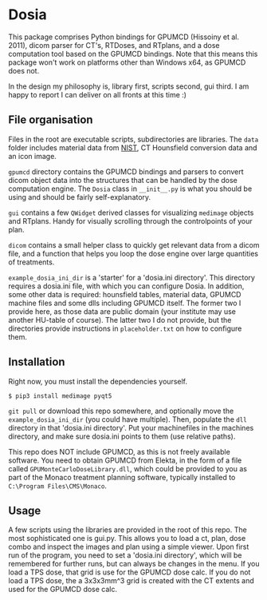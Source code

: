 Dosia
=====

This package comprises Python bindings for GPUMCD (Hissoiny et al. 2011), dicom parser for CT's, RTDoses, and RTplans, and a dose computation tool based on the GPUMCD bindings. Note that this means this package won't work on platforms other than Windows x64, as GPUMCD does not.

In the design my philosophy is, library first, scripts second, gui third. I am happy to report I can deliver on all fronts at this time :)

File organisation
-----------------

Files in the root are executable scripts, subdirectories are libraries. The `data` folder includes material data from [NIST](https://materialsdata.nist.gov/), CT Hounsfield conversion data and an icon image.

`gpumcd` directory contains the GPUMCD bindings and parsers to convert dicom object data into the structures that can be handled by the dose computation engine. The `Dosia` class in `__init__.py` is what you should be using and should be fairly self-explanatory.

`gui` contains a few `QWidget` derived classes for visualizing `medimage` objects and RTplans. Handy for visually scrolling through the controlpoints of your plan.

`dicom` contains a small helper class to quickly get relevant data from a dicom file, and a function that helps you loop the dose engine over large quantities of treatments.

`example_dosia_ini_dir` is a 'starter' for a 'dosia.ini directory'. This directory requires a dosia.ini file, with which you can configure Dosia. In addition, some other data is required: hounsfield tables, material data, GPUMCD machine files and some dlls including GPUMCD itself. The former two I provide here, as those data are public domain (your institute may use another HU-table of course). The latter two I do not provide, but the directories provide instructions in `placeholder.txt` on how to configure them.

Installation
------------

Right now, you must install the dependencies yourself.

    $ pip3 install medimage pyqt5

`git pull` or download this repo somewhere, and optionally move the `example_dosia_ini_dir` (you could have multiple). Then, populate the `dll` directory in that 'dosia.ini directory'. Put your machinefiles in the machines directory, and make sure dosia.ini points to them (use relative paths).

This repo does NOT include GPUMCD, as this is not freely available software. You need to obtain GPUMCD from Elekta, in the form of a file called `GPUMonteCarloDoseLibrary.dll`, which could be provided to you as part of the Monaco treatment planning software, typically installed to `C:\Program Files\CMS\Monaco`.

Usage
-----

A few scripts using the libraries are provided in the root of this repo. The most sophisticated one is gui.py. This allows you to load a ct, plan, dose combo and inspect the images and plan using a simple viewer. Upon first run of the program, you need to set a 'dosia.ini directory', which will be remembered for further runs, but can always be changes in the menu. If you load a TPS dose, that grid is use for the GPUMCD dose calc. If you do not load a TPS dose, the a 3x3x3mm^3 grid is created with the CT extents and used for the GPUMCD dose calc.
